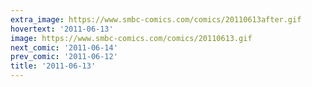 ```yaml
---
extra_image: https://www.smbc-comics.com/comics/20110613after.gif
hovertext: '2011-06-13'
image: https://www.smbc-comics.com/comics/20110613.gif
next_comic: '2011-06-14'
prev_comic: '2011-06-12'
title: '2011-06-13'
---
```


